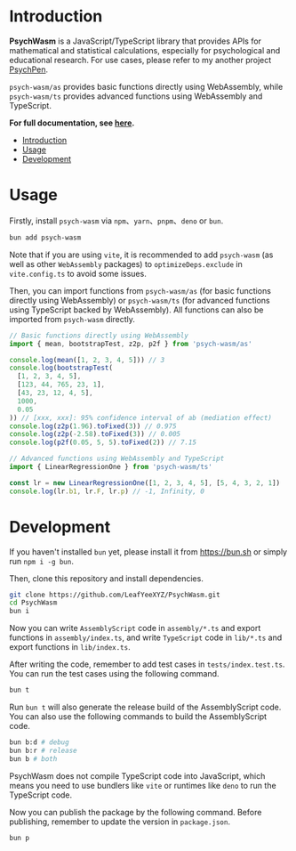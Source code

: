 # Introduction

**PsychWasm** is a JavaScript/TypeScript library that provides APIs for mathematical and statistical calculations, especially for psychological and educational research. For use cases, please refer to my another project [PsychPen](https://github.com/LeafYeeXYZ/PsychPen).

`psych-wasm/as` provides basic functions directly using WebAssembly, while `psych-wasm/ts` provides advanced functions using WebAssembly and TypeScript.

**For full documentation, see [here](https://psych-wasm.pages.dev/).**

- [Introduction](#introduction)
- [Usage](#usage)
- [Development](#development)

# Usage

Firstly, install `psych-wasm` via `npm`、`yarn`、`pnpm`、`deno` or `bun`.

```bash
bun add psych-wasm
```

Note that if you are using `vite`, it is recommended to add `psych-wasm` (as well as other `WebAssembly` packages) to `optimizeDeps.exclude` in `vite.config.ts` to avoid some issues.

Then, you can import functions from `psych-wasm/as` (for basic functions directly using WebAssembly) or `psych-wasm/ts` (for advanced functions using TypeScript backed by WebAssembly). All functions can also be imported from `psych-wasm` directly.

```typescript
// Basic functions directly using WebAssembly
import { mean, bootstrapTest, z2p, p2f } from 'psych-wasm/as'

console.log(mean([1, 2, 3, 4, 5])) // 3
console.log(bootstrapTest(
  [1, 2, 3, 4, 5],
  [123, 44, 765, 23, 1],
  [43, 23, 12, 4, 5],
  1000,
  0.05
)) // [xxx, xxx]: 95% confidence interval of ab (mediation effect)
console.log(z2p(1.96).toFixed(3)) // 0.975
console.log(z2p(-2.58).toFixed(3)) // 0.005
console.log(p2f(0.05, 5, 5).toFixed(2)) // 7.15
```

```typescript
// Advanced functions using WebAssembly and TypeScript
import { LinearRegressionOne } from 'psych-wasm/ts'

const lr = new LinearRegressionOne([1, 2, 3, 4, 5], [5, 4, 3, 2, 1])
console.log(lr.b1, lr.F, lr.p) // -1, Infinity, 0
```

# Development

If you haven't installed `bun` yet, please install it from <https://bun.sh> or simply run `npm i -g bun`.

Then, clone this repository and install dependencies.

```bash
git clone https://github.com/LeafYeeXYZ/PsychWasm.git
cd PsychWasm
bun i
```

Now you can write `AssemblyScript` code in `assembly/*.ts` and export functions in `assembly/index.ts`, and write `TypeScript` code in `lib/*.ts` and export functions in `lib/index.ts`. 

After writing the code, remember to add test cases in `tests/index.test.ts`. You can run the test cases using the following command.

```bash
bun t
```

Run `bun t` will also generate the release build of the AssemblyScript code. You can also use the following commands to build the AssemblyScript code.

```bash
bun b:d # debug
bun b:r # release
bun b # both
```

PsychWasm does not compile TypeScript code into JavaScript, which means you need to use bundlers like `vite` or runtimes like `deno` to run the TypeScript code.

Now you can publish the package by the following command. Before publishing, remember to update the version in `package.json`.

```bash
bun p
```
